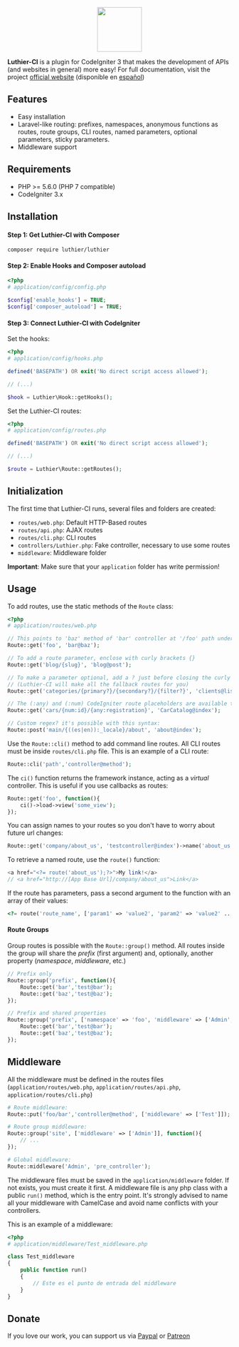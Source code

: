 <p align="center">
    <img src="https://ingenia.me/images/luthier-ci/logo.png" width="100" />
</p>

**Luthier-CI** is a plugin for CodeIgniter 3 that makes the development of APIs (and websites in general) more easy! For full documentation, visit the project [official website](https://luthier-ci.ingenia.me/en/docs) (disponible en [español](https://luthier-ci.ingenia.me/en/help/docs))

## Features

* Easy installation
* Laravel-like routing: prefixes, namespaces, anonymous functions as routes, route groups, CLI routes, named parameters, optional parameters, sticky parameters.
* Middleware support

## Requirements

* PHP >= 5.6.0 (PHP 7 compatible)
* CodeIgniter 3.x

## Installation

#### Step 1: Get Luthier-CI with Composer

```
composer require luthier/luthier
```

#### Step 2: Enable Hooks and Composer autoload

```php
<?php
# application/config/config.php

$config['enable_hooks'] = TRUE;
$config['composer_autoload'] = TRUE;
```

#### Step 3: Connect Luthier-CI with CodeIgniter

Set the hooks:

```php
<?php
# application/config/hooks.php

defined('BASEPATH') OR exit('No direct script access allowed');

// (...)

$hook = Luthier\Hook::getHooks();
```

Set the Luthier-CI routes:

```php
<?php
# application/config/routes.php

defined('BASEPATH') OR exit('No direct script access allowed');

// (...)

$route = Luthier\Route::getRoutes();
```

## Initialization

The first time that Luthier-CI runs, several files and folders are created:

* `routes/web.php`: Default HTTP-Based routes
* `routes/api.php`: AJAX routes
* `routes/cli.php`: CLI routes
* `controllers/Luthier.php`: Fake controller, necessary to use some routes
* `middleware`: Middleware folder

**Important**: Make sure that your `application` folder has write permission!

## Usage

To add routes, use the static methods of the `Route` class:

```php
<?php
# application/routes/web.php

// This points to 'baz' method of 'bar' controller at '/foo' path under a GET request:
Route::get('foo', 'bar@baz');

// To add a route parameter, enclose with curly brackets {}
Route::get('blog/{slug}', 'blog@post');

// To make a parameter optional, add a ? just before closing the curly brackets
// (Luthier-CI will make all the fallback routes for you)
Route::get('categories/{primary?}/{secondary?}/{filter?}', 'clients@list');

// The (:any) and (:num) CodeIgniter route placeholders are available to use, with this syntax:
Route::get('cars/{num:id}/{any:registration}', 'CarCatalog@index');

// Custom regex? it's possible with this syntax:
Route::post('main/{((es|en)):_locale}/about', 'about@index');
```

Use the `Route::cli()` method to add command line routes. All CLI routes must be inside `routes/cli.php` file. This is an example of a CLI route:

```php
Route::cli('path','controller@method');
```

The `ci()` function returns the framework instance, acting as a *virtual* controller. This is useful if you use callbacks as routes:

```php
Route::get('foo', function(){
    ci()->load->view('some_view');
});
```

You can assign names to your routes so you don't have to worry about future url changes:

```php
Route::get('company/about_us', 'testcontroller@index')->name('about_us');
```

To retrieve a named route, use the `route()` function:

```php
<a href="<?= route('about_us');?>">My link!</a>
// <a href="http://[App Base Url]/company/about_us">Link</a>
```

If the route has parameters, pass a second argument to the function with an array of their values:

```php
<?= route('route_name', ['param1' => 'value2', 'param2' => 'value2' ... ]); ?>
```

#### Route Groups

Group routes is possible with the  `Route::group()` method. All routes
inside the group will share the *prefix* (first argument) and, optionally, another property (*namespace*, *middleware*, etc.)

```php
// Prefix only
Route::group('prefix', function(){
    Route::get('bar','test@bar');
    Route::get('baz','test@baz');
});

// Prefix and shared properties
Route::group('prefix', ['namespace' => 'foo', 'middleware' => ['Admin','IPFilter']], function(){
    Route::get('bar','test@bar');
    Route::get('baz','test@baz');
});
```


## Middleware

All the middleware must be defined in the routes files (`application/routes/web.php`, `application/routes/api.php`, `application/routes/cli.php`)

```php
# Route middleware:
Route::put('foo/bar','controller@method', ['middleware' => ['Test']]);

# Route group middleware:
Route::group('site', ['middleware' => ['Admin']], function(){
    // ...
});

# Global middleware:
Route::middleware('Admin', 'pre_controller');
```

The middleware files must be saved in the `application/middleware` folder. If not exists, you must create it first. A middleware file is any php class with a public `run()` method, which is the entry point. It's strongly advised to name all your middleware with CamelCase and avoid name conflicts with your controllers.

This is an example of a middleware:

```php
<?php
# application/middleware/Test_middleware.php

class Test_middleware
{
    public function run()
    {
        // Este es el punto de entrada del middleware
    }
}
```

## Donate

If you love our work, you can support us via [Paypal](https://paypal.me/andersalasm) or [Patreon](https://patreon.com/ingeniasoftware) 







